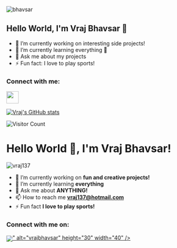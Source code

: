 ![bhavsar](https://user-images.githubusercontent.com/69980892/133012536-4893c850-3c7a-463f-916c-52512f3154fb.png)


## Hello World, I'm Vraj Bhavsar 👋

- 🔭 I’m currently working on interesting side projects!
- 🌱 I’m currently learning everything 🤣
- 💬 Ask me about my projects
- ⚡ Fun fact: I love to play sports!

### Connect with me: 
<img height="32" width="32" src="https://cdn.jsdelivr.net/npm/simple-icons@v5/icons/linkedin.svg" />


[![Vraj's GitHub stats](https://github-readme-stats.vercel.app/api?username=vraj137)](https://github.com/vraj137)



![Visitor Count](https://profile-counter.glitch.me/{vraj137}/count.svg)

<h1>Hello World 👋, I'm Vraj Bhavsar!</h1>
<p align="left"> <img src="https://komarev.com/ghpvc/?username=vraj137&label=Profile%20views&color=0e75b6&style=flat" alt="vraj137" /> </p>

- 🔭 I’m currently working on **fun and creative projects!**
- 🌱 I’m currently learning **everything**
- 💬 Ask me about **ANYTHING!**
- 📫 How to reach me **vraj137@hotmail.com**
- ⚡ Fun fact **I love to play sports!**

<h3 align="left">Connect with me on:</h3>
<p align="left">
<a href="https://linkedin.com/in/vrajbhavsar" target="blank"><img align="center" src="<img src="https://img.icons8.com/doodle/48/000000/linkedin--v2.png"/>" alt="vrajbhavsar" height="30" width="40" /></a>
</p>





